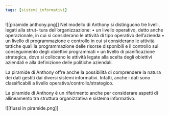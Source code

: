 ```yaml
---
tags: [sistemi_informativi]
---
```

![[piramide anthony.png]]
Nel modello di Anthony si distinguono tre livelli, legati alla strut-
tura dell’organizzazione: 
	•  un livello operativo, detto anche operazionale, in cui
	si considerano le attività di tipo operativo dell’azienda
	•  un livello di programmazione e controllo in cui si considerano le attività tattiche quali la programmazione delle risorse disponibili e il controllo sul conseguimento degli obiettivi programmati
	• un livello di pianificazione strategica, dove si collocano le attività legate alla scelta degli obiettivi aziendali e alla definizione delle politiche aziendali.

La piramide di Anthony offre anche la possibilità di comprendere la natura dei dati gestiti dai diversi sistemi informativi. Infatti, anche i dati sono classificabili a livello operativo/controllo/strategico. 

La piramide di Anthony è un riferimento anche per considerare aspetti di allineamento tra struttura organizzativa e sistema informativo. 

![[flussi in piramide.png]]